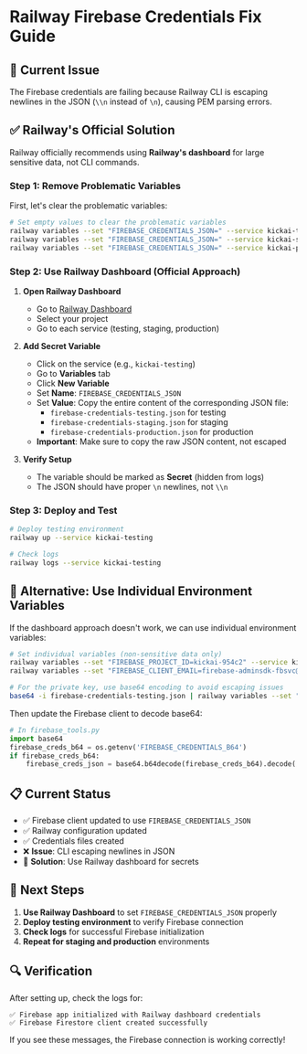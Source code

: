 # Railway Firebase Credentials Fix Guide

## 🚨 Current Issue

The Firebase credentials are failing because Railway CLI is escaping newlines in the JSON (`\\n` instead of `\n`), causing PEM parsing errors.

## ✅ Railway's Official Solution

Railway officially recommends using **Railway's dashboard** for large sensitive data, not CLI commands.

### Step 1: Remove Problematic Variables

First, let's clear the problematic variables:

```bash
# Set empty values to clear the problematic variables
railway variables --set "FIREBASE_CREDENTIALS_JSON=" --service kickai-testing
railway variables --set "FIREBASE_CREDENTIALS_JSON=" --service kickai-staging  
railway variables --set "FIREBASE_CREDENTIALS_JSON=" --service kickai-production
```

### Step 2: Use Railway Dashboard (Official Approach)

1. **Open Railway Dashboard**
   - Go to [Railway Dashboard](https://railway.app/dashboard)
   - Select your project
   - Go to each service (testing, staging, production)

2. **Add Secret Variable**
   - Click on the service (e.g., `kickai-testing`)
   - Go to **Variables** tab
   - Click **New Variable**
   - Set **Name**: `FIREBASE_CREDENTIALS_JSON`
   - Set **Value**: Copy the entire content of the corresponding JSON file:
     - `firebase-credentials-testing.json` for testing
     - `firebase-credentials-staging.json` for staging  
     - `firebase-credentials-production.json` for production
   - **Important**: Make sure to copy the raw JSON content, not escaped

3. **Verify Setup**
   - The variable should be marked as **Secret** (hidden from logs)
   - The JSON should have proper `\n` newlines, not `\\n`

### Step 3: Deploy and Test

```bash
# Deploy testing environment
railway up --service kickai-testing

# Check logs
railway logs --service kickai-testing
```

## 🔧 Alternative: Use Individual Environment Variables

If the dashboard approach doesn't work, we can use individual environment variables:

```bash
# Set individual variables (non-sensitive data only)
railway variables --set "FIREBASE_PROJECT_ID=kickai-954c2" --service kickai-testing
railway variables --set "FIREBASE_CLIENT_EMAIL=firebase-adminsdk-fbsvc@kickai-954c2.iam.gserviceaccount.com" --service kickai-testing

# For the private key, use base64 encoding to avoid escaping issues
base64 -i firebase-credentials-testing.json | railway variables --set "FIREBASE_CREDENTIALS_B64=$(cat -)" --service kickai-testing
```

Then update the Firebase client to decode base64:

```python
# In firebase_tools.py
import base64
firebase_creds_b64 = os.getenv('FIREBASE_CREDENTIALS_B64')
if firebase_creds_b64:
    firebase_creds_json = base64.b64decode(firebase_creds_b64).decode('utf-8')
```

## 📋 Current Status

- ✅ Firebase client updated to use `FIREBASE_CREDENTIALS_JSON`
- ✅ Railway configuration updated
- ✅ Credentials files created
- ❌ **Issue**: CLI escaping newlines in JSON
- 🔧 **Solution**: Use Railway dashboard for secrets

## 🎯 Next Steps

1. **Use Railway Dashboard** to set `FIREBASE_CREDENTIALS_JSON` properly
2. **Deploy testing environment** to verify Firebase connection
3. **Check logs** for successful Firebase initialization
4. **Repeat for staging and production** environments

## 🔍 Verification

After setting up, check the logs for:
```
✅ Firebase app initialized with Railway dashboard credentials
✅ Firebase Firestore client created successfully
```

If you see these messages, the Firebase connection is working correctly! 